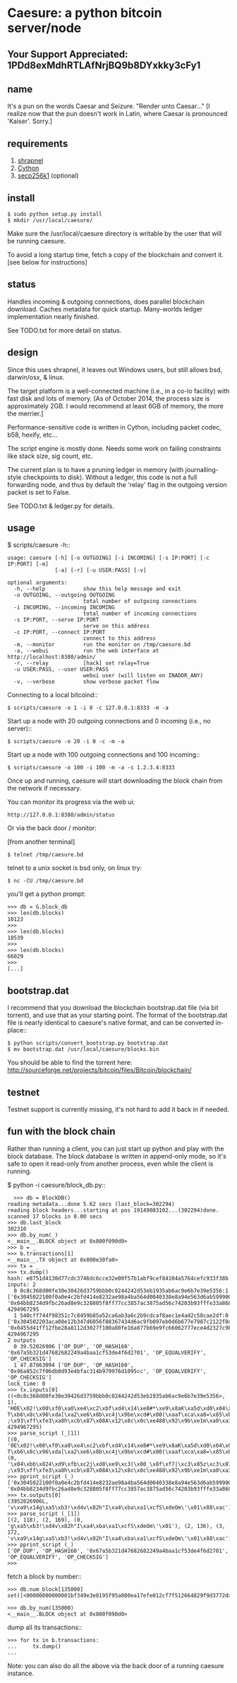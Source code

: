 
Caesure: a python bitcoin server/node
=====================================

Your Support Appreciated: 1PDd8exMdhRTLAfNrjBQ9b8DYxkky3cFy1
------------------------------------------------------------

name
----

It's a pun on the words Caesar and Seizure.  "Render unto Caesar..."
[I realize now that the pun doesn't work in Latin, where Caesar is pronounced 'Kaiser'.  Sorry.]

requirements
------------

  1. [shrapnel](https://github.com/ironport/shrapnel)
  2. [Cython](http://cython.org/)
  3. [secp256k1](https://github.com/bitcoin/secp256k1) (optional)

install
-------

    $ sudo python setup.py install
    $ mkdir /usr/local/caesure/

Make sure the /usr/local/caesure directory is writable by the user that will be running caesure.

To avoid a long startup time, fetch a copy of the blockchain and convert it.
[see below for instructions]

status
------

Handles incoming & outgoing connections, does parallel blockchain download.  Caches metadata for quick
startup.  Many-worlds ledger implementation nearly finished.

See TODO.txt for more detail on status.

design
------

Since this uses shrapnel, it leaves out Windows users, but still allows bsd, darwin/osx, & linux.

The target platform is a well-connected machine (i.e., in a co-lo facility) with fast disk and lots of memory.
[As of October 2014, the process size is approximately 2GB.  I would recommend at least 6GB of memory, the more the merrier.]

Performance-sensitive code is written in Cython, including packet codec, b58, hexify, etc...

The script engine is mostly done.  Needs some work on failing constraints like stack size, sig count, etc.

The current plan is to have a pruning ledger in memory (with journalling-style checkpoints to disk).
Without a ledger, this code is not a full forwarding node, and thus by default the 'relay' flag in
the outgoing version packet is set to False.

See TODO.txt & ledger.py for details.

usage
-----

$ scripts/caesure -h::

    usage: caesure [-h] [-o OUTGOING] [-i INCOMING] [-s IP:PORT] [-c IP:PORT] [-m]
                   [-a] [-r] [-u USER:PASS] [-v]
    
    optional arguments:
      -h, --help            show this help message and exit
      -o OUTGOING, --outgoing OUTGOING
                            total number of outgoing connections
      -i INCOMING, --incoming INCOMING
                            total number of incoming connections
      -s IP:PORT, --serve IP:PORT
                            serve on this address
      -c IP:PORT, --connect IP:PORT
                            connect to this address
      -m, --monitor         run the monitor on /tmp/caesure.bd
      -a, --webui           run the web interface at http://localhost:8380/admin/
      -r, --relay           [hack] set relay=True
      -u USER:PASS, --user USER:PASS
                            webui user (will listen on INADDR_ANY)
      -v, --verbose         show verbose packet flow


Connecting to a local bitcoind::

    $ scripts/caesure -o 1 -i 0 -c 127.0.0.1:8333 -m -a

Start up a node with 20 outgoing connections and 0 incoming (i.e., no server)::

    $ scripts/caesure -o 20 -i 0 -c -m -a

Start up a node with 100 outgoing connections and 100 incoming::

    $ scripts/caesure -o 100 -i 100 -m -a -s 1.2.3.4:8333

Once up and running, caesure will start downloading the block chain from the network if necessary.

You can monitor its progress via the web ui:

    http://127.0.0.1:8380/admin/status

Or via the back door / monitor:

[from another terminal]

    $ telnet /tmp/caesure.bd

telnet to a unix socket is bsd only, on linux try:

    $ nc -CU /tmp/caesure.bd

you'll get a python prompt:

    >>> db = G.block_db
    >>> len(db.blocks)
    10123
    >>> 
    >>> len(db.blocks)
    18539
    >>> 
    >>> len(db.blocks)
    66029
    >>> 
    [...]

bootstrap.dat
-------------

I recommend that you download the blockchain bootstrap.dat file (via bit torrent), and use that as your starting point.
The format of the bootstrap.dat file is nearly identical to caesure's native format, and can be converted in-place::

    $ python scripts/convert_bootstrap.py bootstrap.dat
    $ mv bootstrap.dat /usr/local/caesure/blocks.bin

You should be able to find the torrent here: http://sourceforge.net/projects/bitcoin/files/Bitcoin/blockchain/


testnet
-------

Testnet support is currently missing, it's not hard to add it back in if needed.

fun with the block chain
------------------------

Rather than running a client, you can just start up python and play
with the block database.  The block database is written in append-only
mode, so it's safe to open it read-only from another process, even
while the client is running.

$ python -i caesure/block_db.py::

      >>> db = BlockDB()
    reading metadata...done 5.62 secs (last_block=302294)
    reading block headers...starting at pos 19149083102...(302294)done. scanned 17 blocks in 0.00 secs
    >>> db.last_block
    302310
    >>> db.by_num(_)
    <__main__.BLOCK object at 0x800f090d0>
    >>> b = _
    >>> b.transactions[1]
    <__main__.TX object at 0x800e30fa0>
    >>> tx = _
    >>> tx.dump()
    hash: e8751d4130d77cdc3746dc6cce32e00f57b1abf9cef84104a5764cefc933f38b
    inputs: 2
      0 0c8c368d00fe30e30426d3759bbb0c0244242d53eb1935ab6ac9e6b7e39e5356:1 ['0x3045022100f0a0e4c2bfd414e8232ae98a4ba564d0040338e8a94e563d6ab599900e2c93dd022054b68c96da5ba2e68bc46a9b65cd230028aa66caa83d85be9e7d155838a44c7e01', '0x04bb8234d9fbc26ad8e9c328805f8ff77cc3857ac3875ad56c74203b93fffe33a868cb870841128c0ce43838929be16da0a369c683c3d2e7fc395e4a21ae6faf30'] 4294967295
      1 540cff744f98351c7c8459b85a52ca6ab3a6c2b9cdcaf8aec1e4ad2c58cae2df:0 ['0x304502203aca08e12b347d6056f88367434d6ac9fb097eb0d6b677e7987c2122f8d8989402210088cf9838a9ccbd0878b44c381aedb1b8c4e84deeda04964aa4e53e8d9e086c2801', '0x0455d41ff12fbe28a8112d3027f100a80fe16a877b69e9fc66062777ece4d2327c9b7607f056afd4b59014b42daab284e09b64f92fff498e068bcee41752c5e26d'] 4294967295
    2 outputs
      0 39.52026906 ['OP_DUP', 'OP_HASH160', '0x67a5b321d47682682249a4baa1cf53de4f6d2701', 'OP_EQUALVERIFY', 'OP_CHECKSIG']
      1 47.87863094 ['OP_DUP', 'OP_HASH160', '0x96a852c7f06db0d93e4bfac314b979976d1095cc', 'OP_EQUALVERIFY', 'OP_CHECKSIG']
    lock_time: 0
    >>> tx.inputs[0]
    ((<0c8c368d00fe30e30426d3759bbb0c0244242d53eb1935ab6ac9e6b7e39e5356>, 1), 'H0E\x02!\x00\xf0\xa0\xe4\xc2\xbf\xd4\x14\xe8#*\xe9\x8aK\xa5d\xd0\x04\x038\xe8\xa9NV=j\xb5\x99\x90\x0e,\x93\xdd\x02 T\xb6\x8c\x96\xda[\xa2\xe6\x8b\xc4j\x9be\xcd#\x00(\xaaf\xca\xa8=\x85\xbe\x9e}\x15X8\xa4L~\x01A\x04\xbb\x824\xd9\xfb\xc2j\xd8\xe9\xc3(\x80_\x8f\xf7|\xc3\x85z\xc3\x87Z\xd5lt ;\x93\xff\xfe3\xa8h\xcb\x87\x08A\x12\x8c\x0c\xe488\x92\x9b\xe1m\xa0\xa3i\xc6\x83\xc3\xd2\xe7\xfc9^J!\xaeo\xaf0', 4294967295)
    >>> parse_script (_[1])
    [(0, '0E\x02!\x00\xf0\xa0\xe4\xc2\xbf\xd4\x14\xe8#*\xe9\x8aK\xa5d\xd0\x04\x038\xe8\xa9NV=j\xb5\x99\x90\x0e,\x93\xdd\x02 T\xb6\x8c\x96\xda[\xa2\xe6\x8b\xc4j\x9be\xcd#\x00(\xaaf\xca\xa8=\x85\xbe\x9e}\x15X8\xa4L~\x01'), (0, '\x04\xbb\x824\xd9\xfb\xc2j\xd8\xe9\xc3(\x80_\x8f\xf7|\xc3\x85z\xc3\x87Z\xd5lt ;\x93\xff\xfe3\xa8h\xcb\x87\x08A\x12\x8c\x0c\xe488\x92\x9b\xe1m\xa0\xa3i\xc6\x83\xc3\xd2\xe7\xfc9^J!\xaeo\xaf0')]
    >>> pprint_script (_)
    ['0x3045022100f0a0e4c2bfd414e8232ae98a4ba564d0040338e8a94e563d6ab599900e2c93dd022054b68c96da5ba2e68bc46a9b65cd230028aa66caa83d85be9e7d155838a44c7e01', '0x04bb8234d9fbc26ad8e9c328805f8ff77cc3857ac3875ad56c74203b93fffe33a868cb870841128c0ce43838929be16da0a369c683c3d2e7fc395e4a21ae6faf30']
    >>> tx.outputs[0]
    (3952026906L, 'v\xa9\x14g\xa5\xb3!\xd4v\x82h"I\xa4\xba\xa1\xcfS\xdeOm\'\x01\x88\xac')
    >>> parse_script (_[1])
    [(2, 118), (2, 169), (0, 'g\xa5\xb3!\xd4v\x82h"I\xa4\xba\xa1\xcfS\xdeOm\'\x01'), (2, 136), (3, 172, 'v\xa9\x14g\xa5\xb3!\xd4v\x82h"I\xa4\xba\xa1\xcfS\xdeOm\'\x01\x88\xac')]
    >>> pprint_script (_)
    ['OP_DUP', 'OP_HASH160', '0x67a5b321d47682682249a4baa1cf53de4f6d2701', 'OP_EQUALVERIFY', 'OP_CHECKSIG']
    >>> 

fetch a block by number::

    >>> db.num_block[135000]
    set([<00000000000001bf349e3e8195f95a080ea17efe012cf7f512664829f9d3772d>])

    >>> db.by_num(135000)
    <__main__.BLOCK object at 0x800f090d0>

dump all its transactions::

    >>> for tx in b.transactions:
    ...     tx.dump()
    ... 

Note: you can also do all the above via the back door of a running caesure instance.
